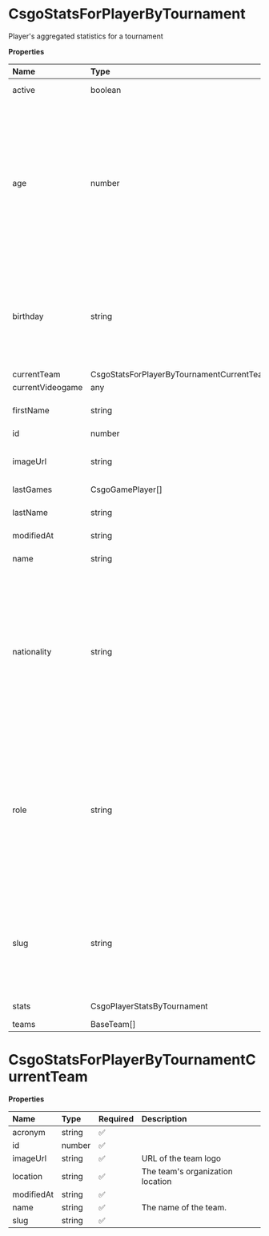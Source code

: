 # CsgoStatsForPlayerByTournament

Player's aggregated statistics for a tournament

**Properties**

| Name             | Type                                      | Required | Description                                                                                                                                                                                                                                    |
| :--------------- | :---------------------------------------- | :------- | :--------------------------------------------------------------------------------------------------------------------------------------------------------------------------------------------------------------------------------------------- |
| active           | boolean                                   | ✅       | Whether player is active                                                                                                                                                                                                                       |
| age              | number                                    | ✅       | Age of the player, `null` if unknown. When `birthday` is `null`, `age` is an approxiamation. Read more about [players' age](/docs/about-players-age) <br/>**Note**: This field is only present for users running the Historical plan or above. |
| birthday         | string                                    | ✅       | Birth day of the player, `YYYY-MM-DD` format. `null` if unknown. <br/>**Note**: This field is only present for users running the Historical plan or above.                                                                                     |
| currentTeam      | CsgoStatsForPlayerByTournamentCurrentTeam | ✅       |                                                                                                                                                                                                                                                |
| currentVideogame | any                                       | ✅       |                                                                                                                                                                                                                                                |
| firstName        | string                                    | ✅       | First name of the player. `null` if unknown                                                                                                                                                                                                    |
| id               | number                                    | ✅       | ID of the player                                                                                                                                                                                                                               |
| imageUrl         | string                                    | ✅       | URL to the photo of the player. `null` if not available.                                                                                                                                                                                       |
| lastGames        | CsgoGamePlayer[]                          | ✅       |                                                                                                                                                                                                                                                |
| lastName         | string                                    | ✅       | Last name of the player. `null` if unknown                                                                                                                                                                                                     |
| modifiedAt       | string                                    | ✅       |                                                                                                                                                                                                                                                |
| name             | string                                    | ✅       | Professional name of the player                                                                                                                                                                                                                |
| nationality      | string                                    | ✅       | Country code matching the nationality of the player according to the ISO 3166-1 standard (Alpha-2 code). <br/>In addition to the standard, the `XK` code is used for Kosovo. <br/>`null` if unknown                                            |
| role             | string                                    | ✅       | Role/position of the player. Field value varies depending on the video game.`null` if unknown. <br/>**Note**: role is only available for DotA 2, League of Legends, and Overwatch players. <br/>`null` for other video games.                  |
| slug             | string                                    | ✅       | Unique, human-readable identifier for the player. <br/>`id` and `slug` can be used interchangeably throughout the API.                                                                                                                         |
| stats            | CsgoPlayerStatsByTournament               | ✅       | Statistics for a tournament                                                                                                                                                                                                                    |
| teams            | BaseTeam[]                                | ✅       |                                                                                                                                                                                                                                                |

# CsgoStatsForPlayerByTournamentCurrentTeam

**Properties**

| Name       | Type   | Required | Description                      |
| :--------- | :----- | :------- | :------------------------------- |
| acronym    | string | ✅       |                                  |
| id         | number | ✅       |                                  |
| imageUrl   | string | ✅       | URL of the team logo             |
| location   | string | ✅       | The team's organization location |
| modifiedAt | string | ✅       |                                  |
| name       | string | ✅       | The name of the team.            |
| slug       | string | ✅       |                                  |
